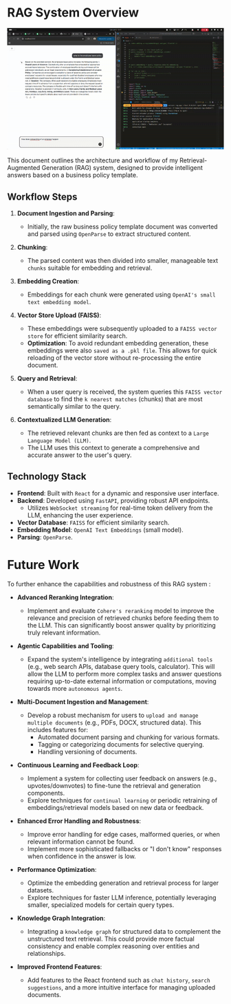 # RAG System Overview

![Watch the Demo Video](https://github.com/siesto1elemento/Internal-employee-rag-chatbot/blob/master/docs/demo.gif)

This document outlines the architecture and workflow of my Retrieval-Augmented Generation (RAG) system, designed to provide intelligent answers based on a business policy template.

## Workflow Steps

1.  **Document Ingestion and Parsing**:
    * Initially, the raw business policy template document was converted and parsed using `OpenParse` to extract structured content.

2.  **Chunking**:
    * The parsed content was then divided into smaller, manageable text `chunks` suitable for embedding and retrieval.

3.  **Embedding Creation**:
    * Embeddings for each chunk were generated using `OpenAI's small text embedding model`.

4.  **Vector Store Upload (FAISS)**:
    * These embeddings were subsequently uploaded to a `FAISS vector store` for efficient similarity search.
    * **Optimization**: To avoid redundant embedding generation, these embeddings were also `saved as a .pkl file`. This allows for quick reloading of the vector store without re-processing the entire document.

5.  **Query and Retrieval**:
    * When a user query is received, the system queries this `FAISS vector database` to find the `k nearest matches` (chunks) that are most semantically similar to the query.

6.  **Contextualized LLM Generation**:
    * The retrieved relevant chunks are then fed as context to a `Large Language Model (LLM)`.
    * The LLM uses this context to generate a comprehensive and accurate answer to the user's query.

## Technology Stack

* **Frontend**: Built with `React` for a dynamic and responsive user interface.
* **Backend**: Developed using `FastAPI`, providing robust API endpoints.
    * Utilizes `WebSocket streaming` for real-time token delivery from the LLM, enhancing the user experience.
* **Vector Database**: `FAISS` for efficient similarity search.
* **Embedding Model**: `OpenAI Text Embeddings` (small model).
* **Parsing**: `OpenParse`.

# Future Work

To further enhance the capabilities and robustness of this RAG system :

* **Advanced Reranking Integration**:
    * Implement and evaluate `Cohere's reranking` model to improve the relevance and precision of retrieved chunks before feeding them to the LLM. This can significantly boost answer quality by prioritizing truly relevant information.

* **Agentic Capabilities and Tooling**:
    * Expand the system's intelligence by integrating `additional tools` (e.g., web search APIs, database query tools, calculator). This will allow the LLM to perform more complex tasks and answer questions requiring up-to-date external information or computations, moving towards more `autonomous agents`.

* **Multi-Document Ingestion and Management**:
    * Develop a robust mechanism for users to `upload and manage multiple documents` (e.g., PDFs, DOCX, structured data). This includes features for:
        * Automated document parsing and chunking for various formats.
        * Tagging or categorizing documents for selective querying.
        * Handling versioning of documents.

* **Continuous Learning and Feedback Loop**:
    * Implement a system for collecting user feedback on answers (e.g., upvotes/downvotes) to fine-tune the retrieval and generation components.
    * Explore techniques for `continual learning` or periodic retraining of embeddings/retrieval models based on new data or feedback.

* **Enhanced Error Handling and Robustness**:
    * Improve error handling for edge cases, malformed queries, or when relevant information cannot be found.
    * Implement more sophisticated fallbacks or "I don't know" responses when confidence in the answer is low.

* **Performance Optimization**:
    * Optimize the embedding generation and retrieval process for larger datasets.
    * Explore techniques for faster LLM inference, potentially leveraging smaller, specialized models for certain query types.

* **Knowledge Graph Integration**:
    * Integrating a `knowledge graph` for structured data to complement the unstructured text retrieval. This could provide more factual consistency and enable complex reasoning over entities and relationships.

* **Improved Frontend Features**:
    * Add features to the React frontend such as `chat history`, `search suggestions`, and a more intuitive interface for managing uploaded documents.


